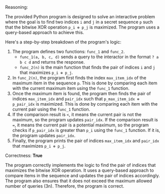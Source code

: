 Reasoning:

The provided Python program is designed to solve an interactive problem where the goal is to find two indices `i` and `j` in a secret sequence `p` such that the bitwise XOR operation `p_i ⊕ p_j` is maximized. The program uses a query-based approach to achieve this.

Here's a step-by-step breakdown of the program's logic:

1.  The program defines two functions: `func_1` and `func_2`.
    *   `func_1(a, b, c, d)` sends a query to the interactor in the format `? a b c d` and returns the response.
    *   `func_2(n)` is the main function that finds the pair of indices `i` and `j` that maximizes `p_i ⊕ p_j`.
2.  In `func_2(n)`, the program first finds the index `max_item_idx` of the maximum item in the sequence `p`. This is done by comparing each item with the current maximum item using the `func_1` function.
3.  Once the maximum item is found, the program then finds the pair of indices `max_item_idx` and `pair_idx` such that `p_max_item_idx ⊕ p_pair_idx` is maximized. This is done by comparing each item with the current pair using the `func_1` function.
4.  If the comparison result is `<`, it means the current pair is not the maximum, so the program updates `pair_idx`. If the comparison result is `=`, it means the current pair is a potential maximum, so the program checks if `p_pair_idx` is greater than `p_i` using the `func_1` function. If it is, the program updates `pair_idx`.
5.  Finally, the program prints the pair of indices `max_item_idx` and `pair_idx` that maximizes `p_i ⊕ p_j`.

Correctness: **True**

The program correctly implements the logic to find the pair of indices that maximizes the bitwise XOR operation. It uses a query-based approach to compare items in the sequence and updates the pair of indices accordingly. The program also ensures that it does not exceed the maximum allowed number of queries (3n). Therefore, the program is correct.